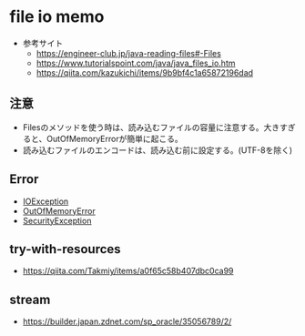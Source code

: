 # file io memo
+ 参考サイト
    * https://engineer-club.jp/java-reading-files#-Files
    * https://www.tutorialspoint.com/java/java_files_io.htm
    * https://qiita.com/kazukichi/items/9b9bf4c1a65872196dad

 ## 注意
  + Filesのメソッドを使う時は、読み込むファイルの容量に注意する。大きすぎると、OutOfMemoryErrorが簡単に起こる。
  + 読み込むファイルのエンコードは、読み込む前に設定する。(UTF-8を除く)

 ## Error
  + [IOException](https://docs.oracle.com/javase/jp/6/api/java/io/IOException.html)
  + [OutOfMemoryError](https://docs.oracle.com/javase/jp/8/docs/api/java/lang/OutOfMemoryError.html)
  + [SecurityException](https://docs.oracle.com/javase/jp/8/docs/api/java/lang/SecurityException.html)

 ## try-with-resources
 + https://qiita.com/Takmiy/items/a0f65c58b407dbc0ca99

 ## stream
 + https://builder.japan.zdnet.com/sp_oracle/35056789/2/